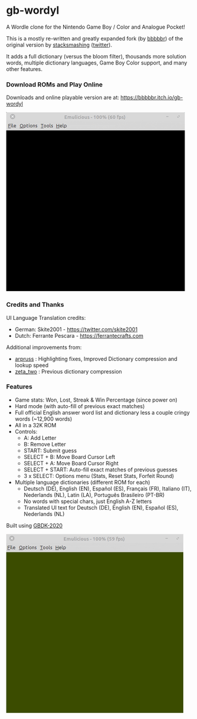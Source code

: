 # gb-wordyl

A Wordle clone for the Nintendo Game Boy / Color and Analogue Pocket!

This is a mostly re-written and greatly expanded fork (by [bbbbbr](https://github.com/bbbbbr/gb-wordle)) of the original version by [stacksmashing](https://github.com/stacksmashing/gb-wordle)  ([twitter](http://twitter.com/ghidraninja)).

It adds a full dictionary (versus the bloom filter), thousands more solution words, multiple dictionary languages, Game Boy Color support, and many other features.


### Download ROMs and Play Online

Downloads and online playable version are at: https://bbbbbr.itch.io/gb-wordyl

![GB-Wordyl gameplay](/info/gb-wordyl_demo_cgb.gif)


### Credits and Thanks

UI Language Translation credits:
  - German: Skite2001 - https://twitter.com/skite2001
  - Dutch: Ferrante Pescara - https://ferrantecrafts.com

Additional improvements from:
  - [arpruss](https://github.com/arpruss/gb-fiver) : Highlighting fixes, Improved Dictionary compression and lookup speed
  - [zeta_two](https://github.com/ZetaTwo/gb-wordle) : Previous dictionary compression


### Features
  - Game stats: Won, Lost, Streak & Win Percentage (since power on)
  - Hard mode (with auto-fill of previous exact matches)
  - Full official English answer word list and dictionary less a couple cringy words (~12,900 words)
  - All in a 32K ROM
  - Controls:
    - A: Add Letter
    - B: Remove Letter
    - START: Submit guess
    - SELECT + B: Move Board Cursor Left
    - SELECT + A:  Move Board Cursor Right
    - SELECT + START: Auto-fill exact matches of previous guesses
    - 3 x SELECT: Options menu (Stats, Reset Stats, Forfeit Round)
  - Multiple language dictionaries (different ROM for each)
    - Deutsch (DE), English (EN), Español (ES), Français (FR), Italiano (IT), Nederlands (NL), Latin (LA), Português Brasileiro (PT-BR)
    - No words with special chars, just English A-Z letters
    - Translated UI text for Deutsch (DE), English (EN), Español (ES), Nederlands (NL)


Built using [GBDK-2020](https://github.com/gbdk-2020/gbdk-2020)

![GB-Wordyl gameplay](/info/gb-wordyl_demo.gif)


